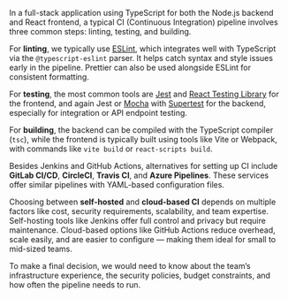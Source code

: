 In a full-stack application using TypeScript for both the Node.js backend and React frontend, a typical CI (Continuous Integration) pipeline involves three common steps: linting, testing, and building.

For **linting**, we typically use [ESLint](https://eslint.org/), which integrates well with TypeScript via the `@typescript-eslint` parser. It helps catch syntax and style issues early in the pipeline. Prettier can also be used alongside ESLint for consistent formatting.

For **testing**, the most common tools are [Jest](https://jestjs.io/) and [React Testing Library](https://testing-library.com/react) for the frontend, and again Jest or [Mocha](https://mochajs.org/) with [Supertest](https://github.com/visionmedia/supertest) for the backend, especially for integration or API endpoint testing.

For **building**, the backend can be compiled with the TypeScript compiler (`tsc`), while the frontend is typically built using tools like Vite or Webpack, with commands like `vite build` or `react-scripts build`.

Besides Jenkins and GitHub Actions, alternatives for setting up CI include **GitLab CI/CD**, **CircleCI**, **Travis CI**, and **Azure Pipelines**. These services offer similar pipelines with YAML-based configuration files.

Choosing between **self-hosted** and **cloud-based CI** depends on multiple factors like cost, security requirements, scalability, and team expertise. Self-hosting tools like Jenkins offer full control and privacy but require maintenance. Cloud-based options like GitHub Actions reduce overhead, scale easily, and are easier to configure — making them ideal for small to mid-sized teams.

To make a final decision, we would need to know about the team’s infrastructure experience, the security policies, budget constraints, and how often the pipeline needs to run.
 